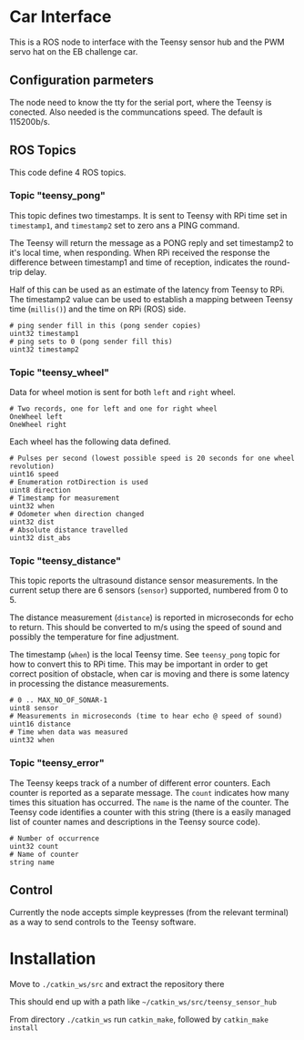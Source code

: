 # Car Interface #
This is a ROS node to interface with the Teensy sensor hub and the PWM servo hat on the EB challenge car.

## Configuration parmeters

The node need to know the tty for the serial port, where the Teensy is conected.
Also needed is the communcations speed. The default is 115200b/s.

## ROS Topics
This code define 4 ROS topics.

### Topic "teensy_pong"
This topic defines two timestamps. It is sent to Teensy with RPi time set in
`timestamp1`, and `timestamp2` set to zero ans a PING command.

The Teensy will return the message as a PONG reply and set timestamp2 to it's local time, when responding.
When RPi received the response the difference between timestamp1 and time of reception,
indicates the round-trip delay.

Half of this can be used as an estimate of the latency from Teensy to RPi.
The timestamp2 value can be used to establish a mapping between Teensy time (`millis()`) and the time on RPi (ROS) side.

```
# ping sender fill in this (pong sender copies)
uint32 timestamp1
# ping sets to 0 (pong sender fill this)
uint32 timestamp2
```

### Topic "teensy_wheel"
Data for wheel motion is sent for both `left` and `right` wheel.

```
# Two records, one for left and one for right wheel
OneWheel left
OneWheel right
```
Each wheel has the following data defined.

```
# Pulses per second (lowest possible speed is 20 seconds for one wheel revolution)
uint16 speed
# Enumeration rotDirection is used
uint8 direction
# Timestamp for measurement
uint32 when
# Odometer when direction changed
uint32 dist
# Absolute distance travelled
uint32 dist_abs
```

### Topic "teensy_distance"
This topic reports the ultrasound distance sensor measurements.
In the current setup there are 6 sensors (`sensor`) supported, numbered from 0 to 5.

The distance measurement (`distance`) is reported in microseconds for echo to return.
This should be converted to m/s using the speed of sound and possibly the temperature for fine adjustment.

The timestamp (`when`) is the local Teensy time. See `teensy_pong` topic for how to convert this to RPi time.
This may be important in order to get correct position of obstacle, when car is moving and
there is some latency in processing the distance measurements.

```
# 0 .. MAX_NO_OF_SONAR-1
uint8 sensor
# Measurements in microseconds (time to hear echo @ speed of sound)
uint16 distance
# Time when data was measured
uint32 when
```

### Topic "teensy_error"
The Teensy keeps track of a number of different error counters. Each counter is reported as a separate message.
The `count` indicates how many times this situation has occurred.
The `name` is the name of the counter. The Teensy code identifies a counter with this string (there is a easily managed list of counter names and descriptions in the Teensy source code).

```
# Number of occurrence
uint32 count
# Name of counter
string name
```


## Control
Currently the node accepts simple keypresses (from the relevant terminal) as a way to send controls to the Teensy software.

# Installation
Move to `./catkin_ws/src` and extract the repository there

This should end up with a path like `~/catkin_ws/src/teensy_sensor_hub`

From directory `./catkin_ws` run `catkin_make`, followed by `catkin_make install`

